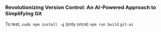 ### Revolutionizing Version Control: An AI-Powered Approach to Simplifying Git ###


To test, 
`sudo npm install -g`  (only once)
`npm run build`
`git-ai`